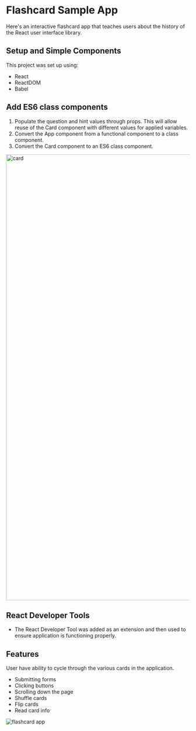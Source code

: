 # Flashcard Sample App

Here's an interactive flashcard app that teaches users about the history of the React user interface library.

## Setup and Simple Components

This project was set up using:

* React
* ReactDOM
* Babel

## Add ES6 class components

1. Populate the question and hint values through props. This will allow reuse of the Card component with different values for applied variables.
2. Convert the App component from a functional component to a class component.
3. Convert the Card component to an ES6 class component.

<img width="1221" alt="card" src="https://user-images.githubusercontent.com/50840199/66617795-2e8e1600-eb9c-11e9-9d78-0115a4f1ec8d.png">

## React Developer Tools 

* The React Developer Tool was added as an extension and then used to ensure application is functioning properly.


## Features

User have ability to cycle through the various cards in the application.

* Submitting forms
* Clicking buttons
* Scrolling down the page
* Shuffle cards
* Flip cards
* Read card info

![flashcard app](https://user-images.githubusercontent.com/50840199/66617701-d35c2380-eb9b-11e9-83a6-3d47081caf11.gif)

